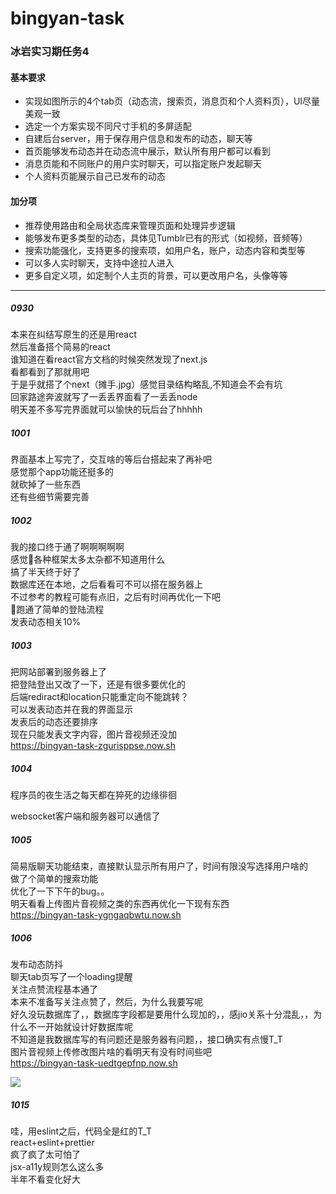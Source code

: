 # bingyan-task

### 冰岩实习期任务4  

#### 基本要求  
- 实现如图所示的4个tab页（动态流，搜索页，消息页和个人资料页），UI尽量美观一致
- 选定一个方案实现不同尺寸手机的多屏适配
- 自建后台server，用于保存用户信息和发布的动态，聊天等
- 首页能够发布动态并在动态流中展示，默认所有用户都可以看到
- 消息页能和不同账户的用户实时聊天，可以指定账户发起聊天
- 个人资料页能展示自己已发布的动态  
#### 加分项  
- 推荐使用路由和全局状态库来管理页面和处理异步逻辑
- 能够发布更多类型的动态，具体见Tumblr已有的形式（如视频，音频等）
- 搜索功能强化，支持更多的搜索项，如用户名，账户，动态内容和类型等
- 可以多人实时聊天，支持中途拉人进入
- 更多自定义项，如定制个人主页的背景，可以更改用户名，头像等等

--------
##### 0930  
本来在纠结写原生的还是用react  
然后准备搭个简易的react  
谁知道在看react官方文档的时候突然发现了next.js  
看都看到了那就用吧  
于是乎就搭了个next（摊手.jpg）感觉目录结构略乱,不知道会不会有坑  
回家路途奔波就写了一丢丢界面看了一丢丢node  
明天差不多写完界面就可以愉快的玩后台了hhhhh  


##### 1001  
界面基本上写完了，交互啥的等后台搭起来了再补吧  
感觉那个app功能还挺多的  
就砍掉了一些东西  
还有些细节需要完善  

##### 1002
我的接口终于通了啊啊啊啊啊  
感觉各种框架太多太杂都不知道用什么  
搞了半天终于好了  
数据库还在本地，之后看看可不可以搭在服务器上  
不过参考的教程可能有点旧，之后有时间再优化一下吧  
跑通了简单的登陆流程  
发表动态相关10%  


##### 1003
把网站部署到服务器上了  
把登陆登出又改了一下，还是有很多要优化的  
后端rediract和location只能重定向不能跳转？  
可以发表动态并在我的界面显示  
发表后的动态还要排序  
现在只能发表文字内容，图片音视频还没加  
https://bingyan-task-zgurisppse.now.sh

##### 1004
程序员的夜生活之每天都在猝死的边缘徘徊  

websocket客户端和服务器可以通信了

##### 1005
简易版聊天功能结束，直接默认显示所有用户了，时间有限没写选择用户啥的  
做了个简单的搜索功能  
优化了一下下午的bug。。  
明天看看上传图片音视频之类的东西再优化一下现有东西  
https://bingyan-task-ygngaqbwtu.now.sh

##### 1006  
发布动态防抖  
聊天tab页写了一个loading提醒  
关注点赞流程基本通了  
本来不准备写关注点赞了，然后，为什么我要写呢  
好久没玩数据库了，，数据库字段都是要用什么现加的，，感jio关系十分混乱，，为什么不一开始就设计好数据库呢  
不知道是我数据库写的有问题还是服务器有问题，，接口确实有点慢T_T  
图片音视频上传修改图片啥的看明天有没有时间些吧  
https://bingyan-task-uedtgepfnp.now.sh  

![](https://timgsa.baidu.com/timg?image&quality=80&size=b9999_10000&sec=1538852398560&di=9ab4c76e45d535e8f6863311d81f5d4a&imgtype=0&src=http%3A%2F%2Fimg1.doubanio.com%2Fview%2Fgroup_topic%2Flarge%2Fpublic%2Fp116102478.jpg)

##### 1015  
哇，用eslint之后，代码全是红的T_T  
react+eslint+prettier  
疯了疯了太可怕了  
jsx-a11y规则怎么这么多  
半年不看变化好大  